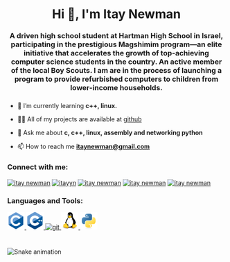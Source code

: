 <h1 align="center">Hi 👋, I'm Itay Newman</h1>
<h3 align="center">A driven high school student at Hartman High School in Israel, participating in the prestigious Magshimim program—an elite initiative that accelerates the growth of top-achieving computer science students in the country. An active member of the local Boy Scouts. I am are in the process of launching a program to provide refurbished computers to children from lower-income households.</h3>

###

- 🌱 I’m currently learning **c++, linux.**

- 👨‍💻 All of my projects are available at [github](github)

- 💬 Ask me about **c, c++, linux, assembly and networking python**

- 📫 How to reach me **itaynewman@gmail.com**

<h3 align="left">Connect with me:</h3>
<p align="left">
<a href="https://dev.to/itay newman" target="blank"><img align="center" src="https://raw.githubusercontent.com/rahuldkjain/github-profile-readme-generator/master/src/images/icons/Social/devto.svg" alt="itay newman" height="30" width="40" /></a>
<a href="https://twitter.com/itayyn" target="blank"><img align="center" src="https://raw.githubusercontent.com/rahuldkjain/github-profile-readme-generator/master/src/images/icons/Social/twitter.svg" alt="itayyn" height="30" width="40" /></a>
<a href="https://linkedin.com/in/itay newman" target="blank"><img align="center" src="https://raw.githubusercontent.com/rahuldkjain/github-profile-readme-generator/master/src/images/icons/Social/linked-in-alt.svg" alt="itay newman" height="30" width="40" /></a>
<a href="https://fb.com/itay newman" target="blank"><img align="center" src="https://raw.githubusercontent.com/rahuldkjain/github-profile-readme-generator/master/src/images/icons/Social/facebook.svg" alt="itay newman" height="30" width="40" /></a>
<a href="https://www.leetcode.com/itay newman" target="blank"><img align="center" src="https://raw.githubusercontent.com/rahuldkjain/github-profile-readme-generator/master/src/images/icons/Social/leet-code.svg" alt="itay newman" height="30" width="40" /></a>
</p>

<h3 align="left">Languages and Tools:</h3>
<p align="left"> <a href="https://www.cprogramming.com/" target="_blank" rel="noreferrer"> <img src="https://raw.githubusercontent.com/devicons/devicon/master/icons/c/c-original.svg" alt="c" width="40" height="40"/> </a> <a href="https://www.w3schools.com/cpp/" target="_blank" rel="noreferrer"> <img src="https://raw.githubusercontent.com/devicons/devicon/master/icons/cplusplus/cplusplus-original.svg" alt="cplusplus" width="40" height="40"/> </a> <a href="https://git-scm.com/" target="_blank" rel="noreferrer"> <img src="https://www.vectorlogo.zone/logos/git-scm/git-scm-icon.svg" alt="git" width="40" height="40"/> </a> <a href="https://www.linux.org/" target="_blank" rel="noreferrer"> <img src="https://raw.githubusercontent.com/devicons/devicon/master/icons/linux/linux-original.svg" alt="linux" width="40" height="40"/> </a> <a href="https://www.python.org" target="_blank" rel="noreferrer"> <img src="https://raw.githubusercontent.com/devicons/devicon/master/icons/python/python-original.svg" alt="python" width="40" height="40"/> </a> </p>

###
<br clear="both">

<img src="https://raw.githubusercontent.com/maurodesouza/maurodesouza/output/snake.svg" alt="Snake animation" />

###
